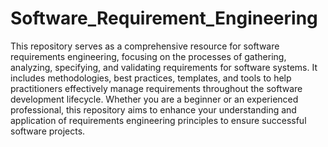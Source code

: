 # Software_Requirement_Engineering
This repository serves as a comprehensive resource for software requirements engineering, focusing on the processes of gathering, analyzing, specifying, and validating requirements for software systems. It includes methodologies, best practices, templates, and tools to help practitioners effectively manage requirements throughout the software development lifecycle. Whether you are a beginner or an experienced professional, this repository aims to enhance your understanding and application of requirements engineering principles to ensure successful software projects.
